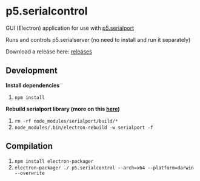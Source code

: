 # p5.serialcontrol

GUI (Electron) application for use with [p5.serialport](https://github.com/vanevery/p5.serialport)

Runs and controls p5.serialserver (no need to install and run it separately)

Download a release here: [releases](https://github.com/vanevery/p5.serialcontrol/releases)

## Development
**Install dependencies**

1.  `npm install`

**Rebuild serialport library (more on this [here](https://stackoverflow.com/questions/40254287/electron-and-serial-ports))**

1.  `rm -rf node_modules/serialport/build/*`
1.  `node_modules/.bin/electron-rebuild -w serialport -f`

## Compilation
1.  `npm install electron-packager`
1.  `electron-packager ./ p5.serialcontrol --arch=x64 --platform=darwin --overwrite`
